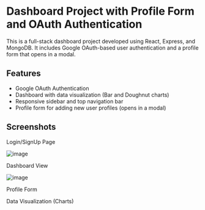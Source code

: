 # Dashboard Project with Profile Form and OAuth Authentication

This is a full-stack dashboard project developed using React, Express, and MongoDB. It includes Google OAuth-based user authentication and a profile form that opens in a modal.

## Features
- Google OAuth Authentication
- Dashboard with data visualization (Bar and Doughnut charts)
- Responsive sidebar and top navigation bar
- Profile form for adding new user profiles (opens in a modal)

## Screenshots
Login/SignUp Page

![image](https://github.com/user-attachments/assets/f2fe531e-010b-49ed-8a16-dc0cdb928d95)

Dashboard View

![image](https://github.com/user-attachments/assets/78fcafd1-5192-44ff-a44f-65c178e1200e)

Profile Form

Data Visualization (Charts)


